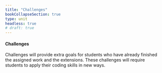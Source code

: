 ```yaml
---
title: "Challenges"
bookCollapseSection: true
type: unit
headless: true
# draft: true
---
```


#### Challenges
Challenges will provide extra goals for students who have already finished
the assigned work and the extensions.
These challenges will require students to apply their coding skills in new ways.
